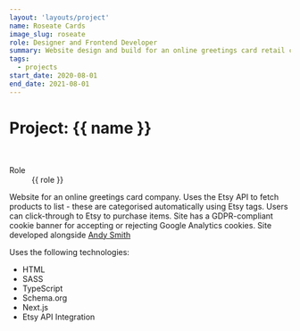 ```yaml
---
layout: 'layouts/project'
name: Roseate Cards
image_slug: roseate
role: Designer and Frontend Developer
summary: Website design and build for an online greetings card retail company, with Etsy integration.
tags:
  - projects
start_date: 2020-08-01
end_date: 2021-08-01
---
```


# Project: {{ name }}

<div class="image-wrapper">
  <img class="project-image project-image--multiple" src="/assets/project-images/roseate.png" alt="" role="presentation">
  <img class="project-image project-image--multiple" src="/assets/project-images/roseate2.png" alt="" role="presentation">
</div>

<dl>
  <dt>Role</dt>
  <dd>{{ role }}</dd>
</dl>


Website for an online greetings card company. Uses the Etsy API to fetch products to list - these are categorised automatically using Etsy tags. Users can click-through to Etsy to purchase items. Site has a GDPR-compliant cookie banner for accepting or rejecting Google Analytics cookies. Site developed alongside [Andy Smith](https://andyms.uk/)

Uses the following technologies:

- HTML
- SASS
- TypeScript
- Schema.org
- Next.js
- Etsy API Integration
